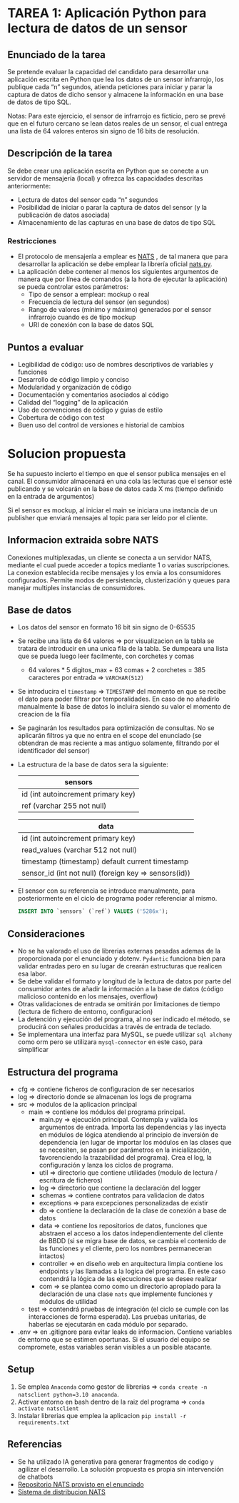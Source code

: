 # **TAREA 1: Aplicación Python para lectura de datos de un sensor**

## Enunciado de la tarea

Se pretende evaluar la capacidad del candidato para desarrollar una aplicación escrita en Python que lea
los datos de un sensor infrarrojo, los publique cada “n” segundos, atienda peticiones para iniciar y parar
la captura de datos de dicho sensor y almacene la información en una base de datos de tipo SQL.

Notas: Para este ejercicio, el sensor de infrarrojo es ficticio, pero se prevé que en el futuro cercano se lean
datos reales de un sensor, el cual entrega una lista de 64 valores enteros sin signo de 16 bits de resolución.

## Descripción de la tarea

Se debe crear una aplicación escrita en Python que se conecte a un servidor de mensajería (local) y ofrezca
las capacidades descritas anteriormente:
- Lectura de datos del sensor cada “n” segundos
- Posibilidad de iniciar o parar la captura de datos del sensor (y la publicación de datos asociada)
- Almacenamiento de las capturas en una base de datos de tipo SQL

### Restricciones

- El protocolo de mensajería a emplear es [NATS](https://nats.io/) , de tal manera
que para desarrollar la aplicación se debe emplear la librería oficial [nats.py](https://github.com/nats-io/nats.py).
- La aplicación debe contener al menos los siguientes argumentos de manera que por línea de
comandos (a la hora de ejecutar la aplicación) se pueda controlar estos parámetros:
  - Tipo de sensor a emplear: mockup o real
  - Frecuencia de lectura del sensor (en segundos)
  - Rango de valores (mínimo y máximo) generados por el sensor infrarrojo cuando es de tipo
mockup
  - URI de conexión con la base de datos SQL

## Puntos a evaluar

- Legibilidad de código: uso de nombres descriptivos de variables y funciones
- Desarrollo de código limpio y conciso
- Modularidad y organización de código
- Documentación y comentarios asociados al código
- Calidad del “logging” de la aplicación
- Uso de convenciones de código y guías de estilo
- Cobertura de código con test
- Buen uso del control de versiones e historial de cambios

# Solucion propuesta

Se ha supuesto incierto el tiempo en que el sensor publica mensajes en el canal. El consumidor almacenará en una cola las lecturas que el sensor esté publicando y se volcarán en la base de datos cada X ms (tiempo definido en la entrada de argumentos)

Si el sensor es mockup, al iniciar el main se iniciara una instancia de un publisher que enviará mensajes al topic para ser leído por el cliente.

## Informacion extraida sobre NATS

Conexiones multiplexadas, un cliente se conecta a un servidor NATS, mediante el cual puede acceder a topics mediante 1 o varias suscripciones. La conexion establecida recibe mensajes y los envia a los consumidores configurados. Permite modos de persistencia, clusterización y queues para manejar multiples instancias de consumidores.

## Base de datos

- Los datos del sensor en formato 16 bit sin signo de 0-65535
- Se recibe una lista de 64 valores => por visualizacion en la tabla se tratara de introducir en una unica fila de la tabla. Se dumpeara una lista que se pueda luego leer facilmente, con corchetes y comas
  - 64 valores * 5 digitos_max + 63 comas + 2 corchetes = 385 caracteres por entrada => `VARCHAR(512)`
- Se introducira el `timestamp` => `TIMESTAMP` del momento en que se recibe el dato para poder filtrar por temporalidades. En caso de no añadirlo manualmente la base de datos lo incluira siendo su valor el momento de creacion de la fila
- Se paginarán los resultados para optimización de consultas. No se aplicarán filtros ya que no entra en el scope del enunciado (se obtendran de mas reciente a mas antiguo solamente, filtrando por el identificador del sensor)
- La estructura de la base de datos sera la siguiente:

  | **sensors** |
  | --- |
  | id (int autoincrement primary key) |
  | ref (varchar 255 not null) |

  | **data** |
  | --- |
  | id (int autoincrement primary key) |
  | read_values (varchar 512 not null) |
  | timestamp (timestamp) default current timestamp |
  | sensor_id (int not null) (foreign key => sensors(id)) |

- El sensor con su referencia se introduce manualmente, para posteriormente en el ciclo de programa poder referenciar al mismo. 
  ```sql
  INSERT INTO `sensors` (`ref`) VALUES ('5286x');
  ```

## Consideraciones

- No se ha valorado el uso de librerias externas pesadas ademas de la proporcionada por el enunciado y dotenv. `Pydantic` funciona bien para validar entradas pero en su lugar de crearán estructuras que realicen esa labor.
- Se debe validar el formato y longitud de la lectura de datos por parte del consumidor antes de añadir la información a la base de datos (código malicioso contenido en los mensajes, overflow)
- Otras validaciones de entrada se omitirán por limitaciones de tiempo (lectura de fichero de entorno, configuracion)
- La detención y ejecución del programa, al no ser indicado el método, se producirá con señales producidas a través de entrada de teclado.
- Se implementara una interfaz para MySQL, se puede utilizar `sql alchemy` como orm pero se utilizara `mysql-connector` en este caso, para simplificar


## Estructura del programa

- cfg => contiene ficheros de configuracion de ser necesarios
- log => directorio donde se almacenan los logs de programa
- src => modulos de la aplicacion principal
  - main => contiene los módulos del programa principal.
    - main.py => ejecución principal. Contempla y valida los argumentos de entrada. Importa las dependencias y las inyecta en módulos de lógica atendiendo al principio de inversión de dependencia (en lugar de importar los módulos en las clases que se necesiten, se pasan por parámetros en la inicialización, favorenciendo la trazabilidad del programa). Crea el log, la configuración y lanza los ciclos de programa.
    - util => directorio que contiene utilidades (modulo de lectura / escritura de ficheros)
    - log => directorio que contiene la declaración del logger
    - schemas => contiene contratos para validacion de datos
    - exceptions => para excepciones personalizadas de existir
    - db => contiene la declaración de la clase de conexión a base de datos
    - data => contiene los repositorios de datos, funciones que abstraen el acceso a los datos independientemente del cliente de BBDD (si se migra base de datos, se cambia el contenido de las funciones y el cliente, pero los nombres permaneceran intactos)
    - controller => en diseño web en arquitectura limpia contiene los endpoints y las llamadas a la logica del programa. En este caso contendrá la lógica de las ejecuciones que se desee realizar
    - com => se plantea como como un directorio apropiado para la declaración de una clase `nats` que implemente funciones y módulos de utilidad
  - test => contendrá pruebas de integración (el ciclo se cumple con las interacciones de forma esperada). Las pruebas unitarias, de haberlas se ejecutarán en cada módulo por separado.
- .env => en .gitignore para evitar leaks de informacion. Contiene variables de entorno que se estimen oportunas. Si el usuario del equipo se compromete, estas variables serán visibles a un posible atacante.

## Setup

1. Se emplea `Anaconda` como gestor de librerias => `conda create -n natsclient python=3.10 anaconda`.
2. Activar entorno en bash dentro de la raiz del programa => `conda activate natsclient`
3. Instalar librerias que emplea la aplicacion `pip install -r requirements.txt`

## Referencias

- Se ha utilizado IA generativa para generar fragmentos de codigo y agilizar el desarrollo. La solución propuesta es propia sin intervención de chatbots
- [Repositorio NATS provisto en el enunciado](https://github.com/nats-io/nats.py)
- [Sistema de distribucion NATS](https://docs.nats.io/nats-concepts/core-nats/pubsub)